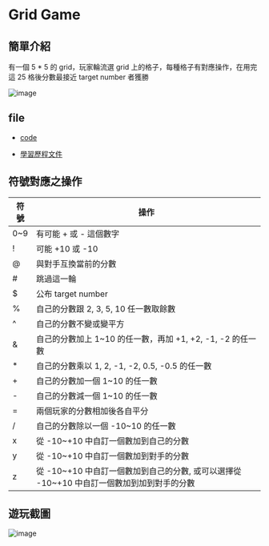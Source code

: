 # Grid Game

## 簡單介紹

有一個 5 * 5 的 grid，玩家輪流選 grid 上的格子，每種格子有對應操作，在用完這 25 格後分數最接近 target number 者獲勝

![image](https://github.com/yozen0405/Game/assets/71330526/77861171-a8b7-483e-8db2-e1d33b9db589)

## file

- [code](./code.py)

- [學習歷程文件](./Grid_game.docx)

## 符號對應之操作

| 符號 | 操作 |
| --- | --- |
| 0~9 | 有可能 + 或 - 這個數字 |
| ! | 可能 +10 或 -10 |
| @ | 與對手互換當前的分數 |
| # | 跳過這一輪 |
| $ | 公布 target number |
| % | 自己的分數跟 2, 3, 5, 10 任一數取餘數 |
| ^ | 自己的分數不變或變平方 |
| & | 自己的分數加上 1~10 的任一數，再加 +1, +2, -1, -2 的任一數 |
| * | 自己的分數乘以 1, 2, -1, -2, 0.5, -0.5 的任一數 |
| + | 自己的分數加一個 1~10 的任一數 |
| - | 自己的分數減一個 1~10 的任一數 |
| = | 兩個玩家的分數相加後各自平分 |
| / | 自己的分數除以一個 -10~10 的任一數 |
| x | 從 -10~+10 中自訂一個數加到自己的分數 |
| y | 從 -10~+10 中自訂一個數加到對手的分數 |
| z | 從 -10~+10 中自訂一個數加到自己的分數, 或可以選擇從 -10~+10 中自訂一個數加到加到對手的分數 |

## 遊玩截圖

![image](https://github.com/yozen0405/Game/assets/71330526/19f4718f-f195-454d-83c5-ab2d08733448)


